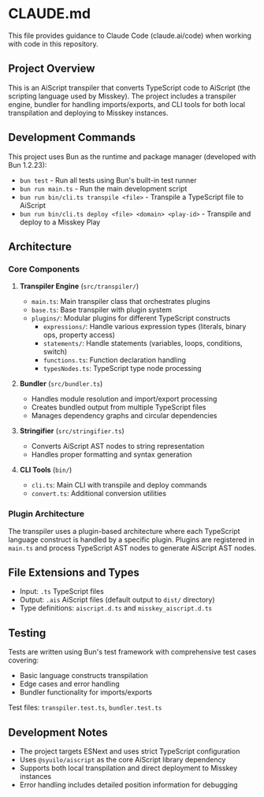 # CLAUDE.md

This file provides guidance to Claude Code (claude.ai/code) when working with code in this repository.

## Project Overview

This is an AiScript transpiler that converts TypeScript code to AiScript (the scripting language used by Misskey). The project includes a transpiler engine, bundler for handling imports/exports, and CLI tools for both local transpilation and deploying to Misskey instances.

## Development Commands

This project uses Bun as the runtime and package manager (developed with Bun 1.2.23):

- `bun test` - Run all tests using Bun's built-in test runner
- `bun run main.ts` - Run the main development script
- `bun run bin/cli.ts transpile <file>` - Transpile a TypeScript file to AiScript
- `bun run bin/cli.ts deploy <file> <domain> <play-id>` - Transpile and deploy to a Misskey Play

## Architecture

### Core Components

1. **Transpiler Engine** (`src/transpiler/`)
   - `main.ts`: Main transpiler class that orchestrates plugins
   - `base.ts`: Base transpiler with plugin system
   - `plugins/`: Modular plugins for different TypeScript constructs
     - `expressions/`: Handle various expression types (literals, binary ops, property access)
     - `statements/`: Handle statements (variables, loops, conditions, switch)
     - `functions.ts`: Function declaration handling
     - `typesNodes.ts`: TypeScript type node processing

2. **Bundler** (`src/bundler.ts`)
   - Handles module resolution and import/export processing
   - Creates bundled output from multiple TypeScript files
   - Manages dependency graphs and circular dependencies

3. **Stringifier** (`src/stringifier.ts`)
   - Converts AiScript AST nodes to string representation
   - Handles proper formatting and syntax generation

4. **CLI Tools** (`bin/`)
   - `cli.ts`: Main CLI with transpile and deploy commands
   - `convert.ts`: Additional conversion utilities

### Plugin Architecture

The transpiler uses a plugin-based architecture where each TypeScript language construct is handled by a specific plugin. Plugins are registered in `main.ts` and process TypeScript AST nodes to generate AiScript AST nodes.

## File Extensions and Types

- Input: `.ts` TypeScript files
- Output: `.ais` AiScript files (default output to `dist/` directory)
- Type definitions: `aiscript.d.ts` and `misskey_aiscript.d.ts`

## Testing

Tests are written using Bun's test framework with comprehensive test cases covering:
- Basic language constructs transpilation
- Edge cases and error handling
- Bundler functionality for imports/exports

Test files: `transpiler.test.ts`, `bundler.test.ts`

## Development Notes

- The project targets ESNext and uses strict TypeScript configuration
- Uses `@syuilo/aiscript` as the core AiScript library dependency
- Supports both local transpilation and direct deployment to Misskey instances
- Error handling includes detailed position information for debugging